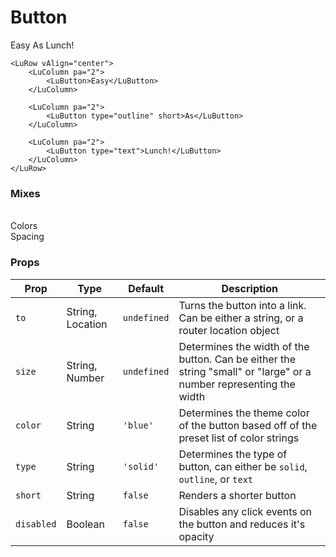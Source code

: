 # Button

<ClientOnly>
<LuRow vAlign="center">
<LuColumn pa="2">
<LuButton>Easy</LuButton>
</LuColumn>
<LuColumn pa="2">
<LuButton type="outline" short>As</LuButton>
</LuColumn>
<LuColumn pa="2">
<LuButton type="text">Lunch!</LuButton>
</LuColumn>
</LuRow>
</ClientOnly>

```vue
<LuRow vAlign="center">
    <LuColumn pa="2">
        <LuButton>Easy</LuButton>
    </LuColumn>
    
    <LuColumn pa="2">
        <LuButton type="outline" short>As</LuButton>
    </LuColumn>

    <LuColumn pa="2">
        <LuButton type="text">Lunch!</LuButton>
    </LuColumn>
</LuRow>
```

### Mixes
<br>
<ClientOnly>
<router-link to="/components/mixins.html#colors">Colors</router-link>
<br>
<router-link to="/components/mixins.html#spacing">Spacing</router-link>
</ClientOnly>

### Props

| Prop             | Type     | Default      | Description
|------------------|----------|--------------|---------------
| `to`             | String, Location | `undefined` | Turns the button into a link. Can be either a string, or a router location object
| `size`           | String, Number   | `undefined` | Determines the width of the button. Can be either the string "small" or "large" or a number representing the width
| `color`          | String           | `'blue'`    | Determines the theme color of the button based off of the preset list of color strings
| `type`           | String           | `'solid'`   | Determines the type of button, can either be `solid`, `outline`, or `text`
| `short`          | String           | `false`    | Renders a shorter button
| `disabled`       | Boolean          | `false`     | Disables any click events on the button and reduces it's opacity
